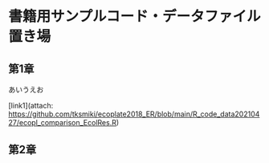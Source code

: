 # 書籍用サンプルコード・データファイル置き場

## 第1章
あいうえお

[link1](attach: https://github.com/tksmiki/ecoplate2018_ER/blob/main/R_code_data20210427/ecopl_comparison_EcolRes.R)
## 第2章
